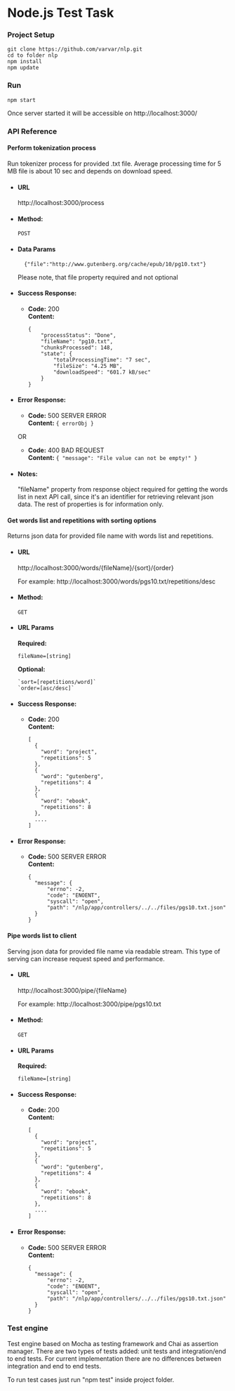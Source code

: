 # Node.js Test Task

### Project Setup
```
git clone https://github.com/varvar/nlp.git
cd to folder nlp
npm install
npm update
```

### Run
```
npm start
```
Once server started it will be accessible on http://localhost:3000/

### API Reference

#### Perform tokenization process ####

  Run tokenizer process for provided .txt file. Average processing time for 5 MB file is about 10 sec and depends on download speed.

* #### URL ####

  http://localhost:3000/process

* #### Method: #### 
  
  `POST`
  
* #### Data Params #### 

  ```
    {"file":"http://www.gutenberg.org/cache/epub/10/pg10.txt"}

  ```
    Please note, that file property required and not optional

* #### Success Response: #### 
  
  * **Code:** 200 <br />
    **Content:** 
    ```
    {
        "processStatus": "Done",
        "fileName": "pg10.txt",
        "chunksProcessed": 148,
        "state": {
            "totalProcessingTime": "7 sec",
            "fileSize": "4.25 MB",
            "downloadSpeed": "601.7 kB/sec"
        }
    }
    ```
 
* #### Error Response: #### 

  * **Code:** 500 SERVER ERROR <br />
    **Content:** `{ errorObj }`

  OR

  * **Code:** 400 BAD REQUEST <br />
    **Content:** `{ "message": "File value can not be empty!" }`

* #### Notes: #### 

  "fileName" property from response object required for getting the words list in next API call, since it's an identifier for retrieving relevant json data. The rest of properties is for information only.  


#### Get words list and repetitions with sorting options ####

  Returns json data for provided file name with words list and repetitions.

* #### URL ####

  http://localhost:3000/words/{fileName}/{sort}/{order}

  For example: http://localhost:3000/words/pgs10.txt/repetitions/desc

* #### Method: #### 
  
  `GET`
  
* #### URL Params #### 

  **Required:**
 
   `fileName=[string]`
   
   **Optional:**
    
      `sort=[repetitions/word]`
      `order=[asc/desc]`

* #### Success Response: #### 
  
  * **Code:** 200 <br />
    **Content:** 
    ```
    [
      {
        "word": "project",
        "repetitions": 5
      },
      {
        "word": "gutenberg",
        "repetitions": 4
      },
      {
        "word": "ebook",
        "repetitions": 8
      },
      ....
    ]
    ```
 
* #### Error Response: #### 

  * **Code:** 500 SERVER ERROR <br />
    **Content:** 
    ```
    {
      "message": {
          "errno": -2,
          "code": "ENOENT",
          "syscall": "open",
          "path": "/nlp/app/controllers/../../files/pgs10.txt.json"
      }
    }

    ``` 
    
#### Pipe words list to client ####

  Serving json data for provided file name via readable stream. This type of serving can increase request speed and performance.

* #### URL ####

  http://localhost:3000/pipe/{fileName}

  For example: http://localhost:3000/pipe/pgs10.txt

* #### Method: #### 
  
  `GET`
  
* #### URL Params #### 

  **Required:**
 
   `fileName=[string]`
   
* #### Success Response: #### 
  
  * **Code:** 200 <br />
    **Content:** 
    ```
    [
      {
        "word": "project",
        "repetitions": 5
      },
      {
        "word": "gutenberg",
        "repetitions": 4
      },
      {
        "word": "ebook",
        "repetitions": 8
      },
      ....
    ]
    ```
 
* #### Error Response: #### 

  * **Code:** 500 SERVER ERROR <br />
    **Content:** 
    ```
    {
      "message": {
          "errno": -2,
          "code": "ENOENT",
          "syscall": "open",
          "path": "/nlp/app/controllers/../../files/pgs10.txt.json"
      }
    }

    ``` 
        
### Test engine

Test engine based on Mocha as testing framework and Chai as assertion manager. There are two types of tests added: unit tests and integration/end to end tests. For current implementation there are no differences between integration and end to end tests.

To run test cases just run "npm test" inside project folder.